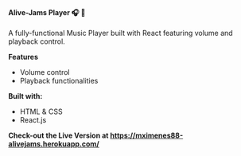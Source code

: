 #### Alive-Jams Player  :headphones: :musical_score:


A fully-functional Music Player built with React featuring volume and playback control.

**Features**
* Volume control
* Playback functionalities

**Built with:**
* HTML & CSS  
* React.js



**Check-out the Live Version at https://mximenes88-alivejams.herokuapp.com/**
